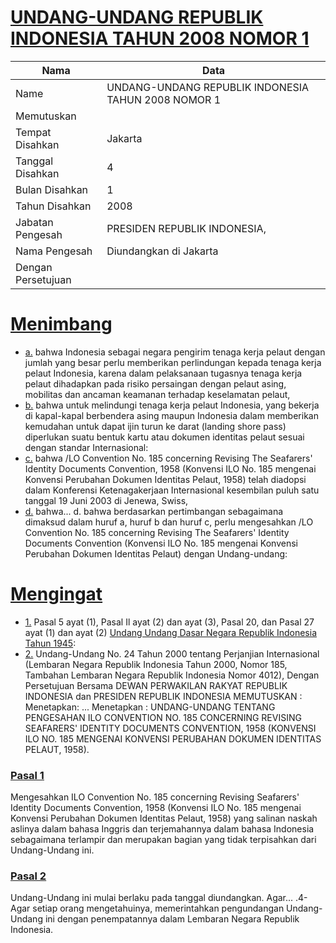 # [UNDANG-UNDANG REPUBLIK INDONESIA TAHUN 2008 NOMOR 1](http://example.org/legal/document/uu/2008/1)

| Nama | Data |
| ------ | ----- |
|Name|UNDANG-UNDANG REPUBLIK INDONESIA TAHUN 2008 NOMOR 1|
|Memutuskan||
|Tempat Disahkan|Jakarta|
|Tanggal Disahkan|4|
|Bulan Disahkan|1|
|Tahun Disahkan|2008|
|Jabatan Pengesah|PRESIDEN REPUBLIK INDONESIA,|
|Nama Pengesah|Diundangkan di Jakarta|
|Dengan Persetujuan||
# [Menimbang](http://example.org/legal/document/uu/2008/1/menimbang)

* [a.](http://example.org/legal/document/uu/2008/1/menimbang/point/a) bahwa Indonesia sebagai negara pengirim tenaga kerja pelaut dengan jumlah yang besar perlu memberikan perlindungan kepada tenaga kerja pelaut Indonesia, karena dalam pelaksanaan tugasnya tenaga kerja pelaut dihadapkan pada risiko persaingan dengan pelaut asing, mobilitas dan ancaman keamanan terhadap keselamatan pelaut,
* [b.](http://example.org/legal/document/uu/2008/1/menimbang/point/b) bahwa untuk melindungi tenaga kerja pelaut Indonesia, yang bekerja di kapal-kapal berbendera asing maupun Indonesia dalam memberikan kemudahan untuk dapat ijin turun ke darat (landing shore pass) diperlukan suatu bentuk kartu atau dokumen identitas pelaut sesuai dengan standar Internasional:
* [c.](http://example.org/legal/document/uu/2008/1/menimbang/point/c) bahwa /LO Convention No. 185 concerning Revising The Seafarers' Identity Documents Convention, 1958 (Konvensi ILO No. 185 mengenai Konvensi Perubahan Dokumen Identitas Pelaut, 1958) telah diadopsi dalam Konferensi Ketenagakerjaan Internasional kesembilan puluh satu tanggal 19 Juni 2003 di Jenewa, Swiss,
* [d.](http://example.org/legal/document/uu/2008/1/menimbang/point/d) bahwa... d. bahwa berdasarkan pertimbangan sebagaimana dimaksud dalam huruf a, huruf b dan huruf c, perlu mengesahkan /LO Convention No. 185 concerning Revising The Seafarers' Identity Documents Convention (Konvensi ILO No. 185 mengenai Konvensi Perubahan Dokumen Identitas Pelaut) dengan Undang-undang:
# [Mengingat](http://example.org/legal/document/uu/2008/1/mengingat)

* [1.](http://example.org/legal/document/uu/2008/1/mengingat/point/0001) Pasal 5 ayat (1), Pasal Il ayat (2) dan ayat (3), Pasal 20, dan Pasal 27 ayat (1) dan ayat (2) [Undang Undang Dasar Negara Republik Indonesia Tahun 1945](http://example.org/legal/document/uu):
* [2.](http://example.org/legal/document/uu/2008/1/mengingat/point/0002) Undang-Undang No. 24 Tahun 2000 tentang Perjanjian Internasional (Lembaran Negara Republik Indonesia Tahun 2000, Nomor 185, Tambahan Lembaran Negara Republik Indonesia Nomor 4012), Dengan Persetujuan Bersama DEWAN PERWAKILAN RAKYAT REPUBLIK INDONESIA dan PRESIDEN REPUBLIK INDONESIA MEMUTUSKAN : Menetapkan: ... Menetapkan : UNDANG-UNDANG TENTANG PENGESAHAN ILO CONVENTION NO. 185 CONCERNING REVISING SEAFARERS' IDENTITY DOCUMENTS CONVENTION, 1958 (KONVENSI ILO NO. 185 MENGENAI KONVENSI PERUBAHAN DOKUMEN IDENTITAS PELAUT, 1958).

### [Pasal 1](http://example.org/legal/document/uu/2008/1/pasal/0001)
Mengesahkan ILO Convention No. 185 concerning Revising Seafarers' Identity Documents Convention, 1958 (Konvensi ILO No. 185 mengenai Konvensi Perubahan Dokumen Identitas Pelaut, 1958) yang salinan naskah aslinya dalam bahasa Inggris dan terjemahannya dalam bahasa Indonesia sebagaimana terlampir dan merupakan bagian yang tidak terpisahkan dari Undang-Undang ini.


### [Pasal 2](http://example.org/legal/document/uu/2008/1/pasal/0002)
Undang-Undang ini mulai berlaku pada tanggal diundangkan. Agar... .4- Agar setiap orang mengetahuinya, memerintahkan pengundangan Undang-Undang ini dengan penempatannya dalam Lembaran Negara Republik Indonesia.
